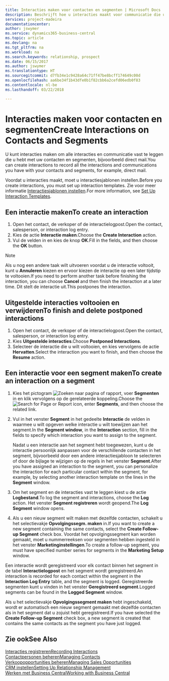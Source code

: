 ```yaml
---
title: Interacties maken voor contacten en segmenten | Microsoft Docs
description: Beschrijft hoe u interacties maakt voor communicatie die u hebt met uw contacten en segmenten in Business Central, bijvoorbeeld direct mail.
services: project-madeira
documentationcenter: 
author: jswymer
ms.service: dynamics365-business-central
ms.topic: article
ms.devlang: na
ms.tgt_pltfrm: na
ms.workload: na
ms.search.keywords: relationship, prospect
ms.date: 06/15/2017
ms.author: jswymer
ms.translationtype: HT
ms.sourcegitcommit: d7fb34e1c9428a64c71ff47be8bcff174649c00d
ms.openlocfilehash: aa6be34f1b43dfe0b1f82cbb6a2cefd06edb0f83
ms.contentlocale: nl-be
ms.lasthandoff: 03/22/2018

---
```

# <a name="create-interactions-on-contacts-and-segments"></a><span data-ttu-id="1ebb8-103">Interacties maken voor contacten en segmenten</span><span class="sxs-lookup"><span data-stu-id="1ebb8-103">Create Interactions on Contacts and Segments</span></span>
<span data-ttu-id="1ebb8-104">U kunt interacties maken om alle interacties en communicatie vast te leggen die u hebt met uw contacten en segmenten, bijvoorbeeld direct mail.</span><span class="sxs-lookup"><span data-stu-id="1ebb8-104">You can create interactions to record all the interactions and communications you have with your contacts and segments, for example, direct mail.</span></span>

<span data-ttu-id="1ebb8-105">Voordat u interacties maakt, moet u interactiesjablonen instellen.</span><span class="sxs-lookup"><span data-stu-id="1ebb8-105">Before you create interactions, you must set up interaction templates.</span></span> <span data-ttu-id="1ebb8-106">Zie voor meer informatie [Interactiesjablonen instellen](marketing-interactions.md).</span><span class="sxs-lookup"><span data-stu-id="1ebb8-106">For more information, see  [Set Up Interaction Templates](marketing-interactions.md).</span></span>

## <a name="to-create-an-interaction"></a><span data-ttu-id="1ebb8-107">Een interactie maken</span><span class="sxs-lookup"><span data-stu-id="1ebb8-107">To create an interaction</span></span>
1. <span data-ttu-id="1ebb8-108">Open het contact, de verkoper of de interactielogpost.</span><span class="sxs-lookup"><span data-stu-id="1ebb8-108">Open the contact, salesperson, or interaction log entry.</span></span>
2. <span data-ttu-id="1ebb8-109">Kies de actie **Interactie maken**.</span><span class="sxs-lookup"><span data-stu-id="1ebb8-109">Choose the **Create Interaction** action.</span></span>
3. <span data-ttu-id="1ebb8-110">Vul de velden in en kies de knop **OK**.</span><span class="sxs-lookup"><span data-stu-id="1ebb8-110">Fill in the fields, and then choose the **OK** button.</span></span>

> [!NOTE]  
>   <span data-ttu-id="1ebb8-111">Als u nog een andere taak wilt uitvoeren voordat u de interactie voltooit, kunt u **Annuleren** kiezen en ervoor kiezen de interactie op een later tijdstip te voltooien.</span><span class="sxs-lookup"><span data-stu-id="1ebb8-111">If you need to perform another task before finishing the interaction, you can choose **Cancel** and then finish the interaction at a later time.</span></span> <span data-ttu-id="1ebb8-112">Dit stelt de interactie uit.</span><span class="sxs-lookup"><span data-stu-id="1ebb8-112">This postpones the interaction.</span></span>

## <a name="to-finish-and-delete-postponed-interactions"></a><span data-ttu-id="1ebb8-113">Uitgestelde interacties voltooien en verwijderen</span><span class="sxs-lookup"><span data-stu-id="1ebb8-113">To finish and delete postponed interactions</span></span>
1. <span data-ttu-id="1ebb8-114">Open het contact, de verkoper of de interactielogpost.</span><span class="sxs-lookup"><span data-stu-id="1ebb8-114">Open the contact, salesperson, or interaction log entry.</span></span>
2. <span data-ttu-id="1ebb8-115">Kies **Uitgestelde interacties**.</span><span class="sxs-lookup"><span data-stu-id="1ebb8-115">Choose **Postponed Interactions**.</span></span>
3. <span data-ttu-id="1ebb8-116">Selecteer de interactie die u wilt voltooien, en kies vervolgens de actie **Hervatten**.</span><span class="sxs-lookup"><span data-stu-id="1ebb8-116">Select the interaction you want to finish, and then choose the **Resume** action.</span></span>

## <a name="to-create-an-interaction-on-a-segment"></a><span data-ttu-id="1ebb8-117">Een interactie voor een segment maken</span><span class="sxs-lookup"><span data-stu-id="1ebb8-117">To create an interaction on a segment</span></span>
1. <span data-ttu-id="1ebb8-118">Kies het pictogram ![Zoeken naar pagina of rapport](media/ui-search/search_small.png "pictogram Zoeken naar pagina of rapport"), voer **Segmenten** in en klik vervolgens op de gerelateerde koppeling.</span><span class="sxs-lookup"><span data-stu-id="1ebb8-118">Choose the ![Search for Page or Report](media/ui-search/search_small.png "Search for Page or Report icon") icon, enter **Segments**, and then choose the related link.</span></span>
2. <span data-ttu-id="1ebb8-119">Vul in het venster **Segment** in het gedeelte **Interactie** de velden in waarmee u wilt opgeven welke interactie u wilt toewijzen aan het segment.</span><span class="sxs-lookup"><span data-stu-id="1ebb8-119">In the **Segment window**, in the **Interaction** section, fill in the fields to specify which interaction you want to assign to the segment.</span></span>

    <span data-ttu-id="1ebb8-120">Nadat u een interactie aan het segment hebt toegewezen, kunt u de interactie persoonlijk aanpassen voor de verschillende contacten in het segment, bijvoorbeeld door een andere interactiesjabloon te selecteren of door de bijlage te wijzigen op de regels in het venster **Segment**.</span><span class="sxs-lookup"><span data-stu-id="1ebb8-120">After you have assigned an interaction to the segment, you can personalize the interaction for each particular contact within the segment, for example, by selecting another interaction template on the lines in the **Segment** window.</span></span>  
3. <span data-ttu-id="1ebb8-121">Om het segment en de interacties vast te leggen kiest u de actie **Logbestand**.</span><span class="sxs-lookup"><span data-stu-id="1ebb8-121">To log the segment and interactions, choose the **Log** action.</span></span> <span data-ttu-id="1ebb8-122">Het venster **Segment registreren** wordt geopend.</span><span class="sxs-lookup"><span data-stu-id="1ebb8-122">The **Log Segment** window opens.</span></span>
4. <span data-ttu-id="1ebb8-123">Als u een nieuw segment wilt maken met dezelfde contacten, schakelt u het selectievakje **Opvolgingssegm. maken** in.</span><span class="sxs-lookup"><span data-stu-id="1ebb8-123">If you want to create a new segment containing the same contacts, select the **Create Follow-up Segment** check box.</span></span> <span data-ttu-id="1ebb8-124">Voordat het opvolgingssegment kan worden gemaakt, moet u nummerreeksen voor segmenten hebben ingesteld in het venster **Marketinginstellingen**.</span><span class="sxs-lookup"><span data-stu-id="1ebb8-124">To create a follow-up segment, you must have specified number series for segments in the **Marketing Setup** window.</span></span>

<span data-ttu-id="1ebb8-125">Een interactie wordt geregistreerd voor elk contact binnen het segment in de tabel **Interactielogpost** en het segment wordt geregistreerd.</span><span class="sxs-lookup"><span data-stu-id="1ebb8-125">An interaction is recorded for each contact within the segment in the **Interaction Log Entry** table, and the segment is logged.</span></span> <span data-ttu-id="1ebb8-126">Geregistreerde segmenten kunt u vinden in het venster **Geregistreerd segment**.</span><span class="sxs-lookup"><span data-stu-id="1ebb8-126">Logged segments can be found in the **Logged Segment** window.</span></span>

<span data-ttu-id="1ebb8-127">Als u het selectievakje **Opvolgingssegment maken** hebt ingeschakeld, wordt er automatisch een nieuw segment gemaakt met dezelfde contacten als in het segment dat u zojuist hebt geregistreerd.</span><span class="sxs-lookup"><span data-stu-id="1ebb8-127">If you have selected the **Create Follow-up Segment** check box, a new segment is created that contains the same contacts as the segment you have just logged.</span></span>

## <a name="see-also"></a><span data-ttu-id="1ebb8-128">Zie ook</span><span class="sxs-lookup"><span data-stu-id="1ebb8-128">See Also</span></span>
[<span data-ttu-id="1ebb8-129">Interacties registreren</span><span class="sxs-lookup"><span data-stu-id="1ebb8-129">Recording Interactions</span></span>](marketing-interactions.md)  
[<span data-ttu-id="1ebb8-130">Contactpersonen beheren</span><span class="sxs-lookup"><span data-stu-id="1ebb8-130">Managing Contacts</span></span>](marketing-contacts.md)  
[<span data-ttu-id="1ebb8-131">Verkoopopportunities beheren</span><span class="sxs-lookup"><span data-stu-id="1ebb8-131">Managing Sales Opportunities</span></span>](marketing-manage-sales-opportunities.md)  
[<span data-ttu-id="1ebb8-132">CRM instellen</span><span class="sxs-lookup"><span data-stu-id="1ebb8-132">Setting Up Relationship Management</span></span>](marketing-setup-marketing.md)  
[<span data-ttu-id="1ebb8-133">Werken met Business Central</span><span class="sxs-lookup"><span data-stu-id="1ebb8-133">Working with Business Central</span></span>](ui-work-product.md)

